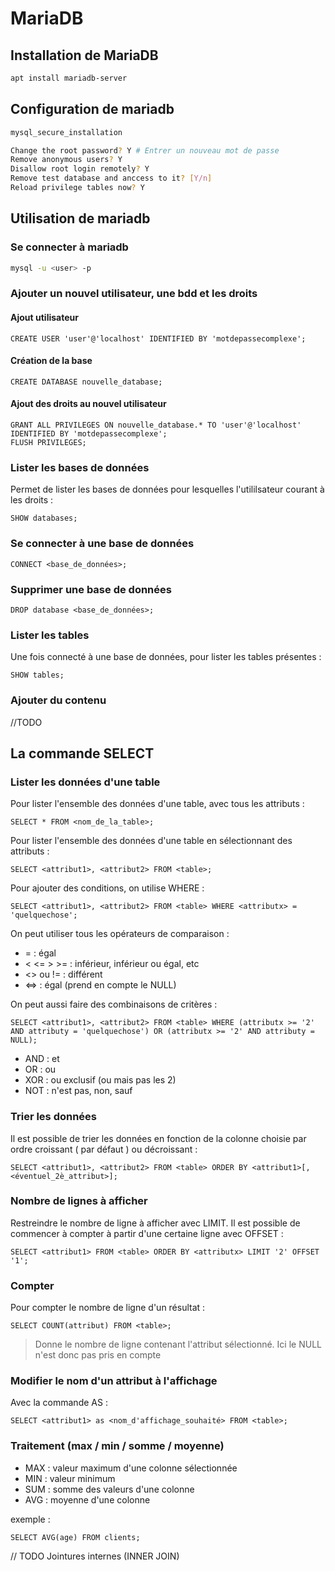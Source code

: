 # MariaDB
## Installation de MariaDB

```bash
apt install mariadb-server
```

## Configuration de mariadb

```bash
mysql_secure_installation

Change the root password? Y # Entrer un nouveau mot de passe
Remove anonymous users? Y
Disallow root login remotely? Y
Remove test database and anccess to it? [Y/n]
Reload privilege tables now? Y
```

## Utilisation de mariadb

### Se connecter à mariadb

```bash
mysql -u <user> -p
```
### Ajouter un nouvel utilisateur, une bdd et les droits

#### Ajout utilisateur

```mysql
CREATE USER 'user'@'localhost' IDENTIFIED BY 'motdepassecomplexe';
```

#### Création de la base

```mysql
CREATE DATABASE nouvelle_database;
```

#### Ajout des droits au nouvel utilisateur

```mysql
GRANT ALL PRIVILEGES ON nouvelle_database.* TO 'user'@'localhost' IDENTIFIED BY 'motdepassecomplexe';
FLUSH PRIVILEGES;
```

### Lister les bases de données

Permet de lister les bases de données pour lesquelles l'utililsateur courant à les droits :
```mysql
SHOW databases;
```

### Se connecter à une base de données

```mysql
CONNECT <base_de_données>;
```

### Supprimer une base de données

```mysql
DROP database <base_de_données>;
```

### Lister les tables

Une fois connecté à une base de données, pour lister les tables présentes :

```mysql
SHOW tables;
```

### Ajouter du contenu

//TODO

## La commande SELECT

### Lister les données d'une table

Pour lister l'ensemble des données d'une table, avec tous les attributs :

```mysql
SELECT * FROM <nom_de_la_table>;
```

Pour lister l'ensemble des données d'une table en sélectionnant des attributs : 

```mysql
SELECT <attribut1>, <attribut2> FROM <table>;
```

Pour ajouter des conditions, on utilise WHERE : 

```mysql
SELECT <attribut1>, <attribut2> FROM <table> WHERE <attributx> = 'quelquechose';
```
On peut utiliser tous les opérateurs de comparaison :
- = : égal
- < <= > >= : inférieur, inférieur ou égal, etc
- <> ou != : différent
- <=> : égal (prend en compte le NULL)

On peut aussi faire des combinaisons de critères :

```mysql
SELECT <attribut1>, <attribut2> FROM <table> WHERE (attributx >= '2' AND attributy = 'quelquechose') OR (attributx >= '2' AND attributy = NULL);
```
- AND : et
- OR : ou
- XOR : ou exclusif (ou mais pas les 2)
- NOT : n'est pas, non, sauf

### Trier les données

Il est possible de trier les données en fonction de la colonne choisie par ordre croissant ( par défaut ) ou décroissant : 

```mysql
SELECT <attribut1>, <attribut2> FROM <table> ORDER BY <attribut1>[, <éventuel_2è_attribut>];
```

### Nombre de lignes à afficher

Restreindre le nombre de ligne à afficher avec LIMIT. Il est possible de commencer à compter à partir d'une certaine ligne avec OFFSET :

```mysql
SELECT <attribut1> FROM <table> ORDER BY <attributx> LIMIT '2' OFFSET '1';
```

### Compter 

Pour compter le nombre de ligne d'un résultat :

```mysql
SELECT COUNT(attribut) FROM <table>;
```

> Donne le nombre de ligne contenant l'attribut sélectionné. Ici le NULL n'est donc pas pris en compte

### Modifier le nom d'un attribut à l'affichage 

Avec la commande AS : 

```mysql
SELECT <attribut1> as <nom_d'affichage_souhaité> FROM <table>;
```

### Traitement (max / min / somme / moyenne)

- MAX : valeur maximum d'une colonne sélectionnée
- MIN : valeur minimum
- SUM : somme des valeurs d'une colonne
- AVG : moyenne d'une colonne

exemple :
```mysql
SELECT AVG(age) FROM clients;
```

// TODO Jointures internes (INNER JOIN)
